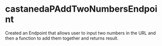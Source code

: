 # castanedaPAddTwoNumbersEndpoint

Created an Endpoint that allows user to input two numbers in the URL and then a function to add them together and returns result.
